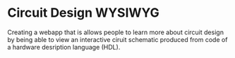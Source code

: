 Circuit Design WYSIWYG
======================

Creating a webapp that is allows people to learn more about circuit design by being able to view an interactive ciruit schematic produced from code of a hardware desription language (HDL). 